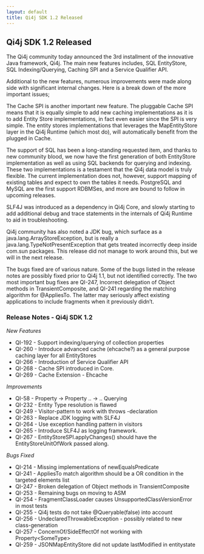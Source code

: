 ```yaml
---
layout: default
title: Qi4j SDK 1.2 Released
---
```

## Qi4j SDK 1.2 Released

The Qi4j community today announced the 3rd installment of the innovative Java framework, Qi4j. The main new features includes, SQL EntityStore, SQL Indexing/Querying, Caching SPI and a Service Qualifier API.

Additional to the new features, numerous improvements were made along side with significant internal changes. Here is a break down of the more important issues;

The Cache SPI is another important new feature. The pluggable Cache SPI means that it is equally simple to add new caching implementations as it is to add Entity Store implementations, in fact even easier since the SPI is very simple. The entity stores implementations that leverages the MapEntityStore layer in the Qi4j Runtime (which most do), will automatically benefit from the plugged in Cache.

The support of SQL has been a long-standing requested item, and thanks to new community blood, we now have the first generation of both EntityStore implementation as well as using SQL backends for querying and indexing. These two implementations is a testament that the Qi4j data model is truly flexible. The current implementation does not, however, support mapping of existing tables and expect to own the tables it needs. PostgreSQL and MySQL are the first support RDBMSes, and more are bound to follow in upcoming releases.

SLF4J was introduced as a dependency in Qi4j Core, and slowly starting to add additional debug and trace statements in the internals of Qi4j Runtime to aid in troubleshooting.

Qi4j community has also noted a JDK bug, which surface as a java.lang.ArrayStoreException, but is really a java.lang.TypeNotPresentException that gets treated incorrectly deep inside com.sun packages. This release did not manage to work around this, but we will in the next release.

The bugs fixed are of various nature. Some of the bugs listed in the release notes are possibly fixed prior to Qi4j 1.1, but not identified correctly. The two most important bug fixes are QI-247, Incorrect delegation of Object methods in TransientComposite, and QI-241 regarding the matching algorithm for @AppliesTo. The latter may seriously affect existing applications to include fragments when it previously didn’t.

### Release Notes - Qi4j SDK 1.2

*New Features*

- QI-192 - Support indexing/querying of collection properties
- QI-260 - Introduce advanced cache (ehcache?) as a general purpose caching layer for all EntityStores
- QI-266 - Introduction of Service Qualifier API
- QI-268 - Cache SPI introduced in Core.
- QI-269 - Cache Extension - Ehcache

*Improvements*

- QI-58 - Property → Property .. → .. Querying
- QI-232 - Entity Type resolution is flawed
- QI-249 - Visitor-pattern to work with throws -declaration
- QI-263 - Replace JDK logging with SLF4J
- QI-264 - Use exception handling pattern in visitors
- QI-265 - Introduce SLF4J as logging framework.
- QI-267 - EntityStoreSPI.applyChanges() should have the EntityStoreUnitOfWork passed along.

*Bugs Fixed*

- QI-214 - Missing implementations of newEqualsPredicate
- QI-241 - AppliesTo match algorithm should be a OR condition in the targeted elements list
- QI-247 - Broken delegation of Object methods in TransientComposite
- QI-253 - Remaining bugs on moving to ASM
- QI-254 - FragmentClassLoader causes UnsupportedClassVersionError in most tests
- QI-255 - Qi4j tests do not take @Queryable(false) into account
- QI-256 - UndeclaredThrowableException - possibly related to new class-generation
- QI-257 - ConcernOf/SideEffectOf not working with Property&lt;SomeType&gt;
- QI-259 - JSONMapEntityStore did not update lastModified in entitystate

